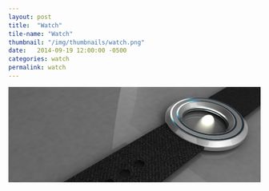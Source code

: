 ```yaml
---
layout: post
title:  "Watch"
tile-name: "Watch"
thumbnail: "/img/thumbnails/watch.png"
date:   2014-09-19 12:00:00 -0500
categories: watch
permalink: watch
---
```


![Watch Render](../img/watchRender.png)